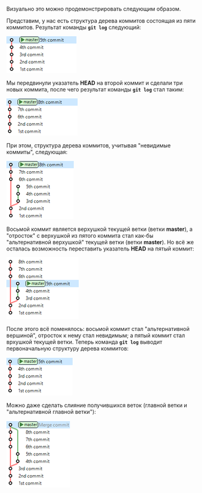 Визуально это можно продемонстрировать следующим образом.

Представим, у нас есть структура дерева коммитов состоящая из пяти коммитов. Результат команды **`git log`** следующий:

![](pics/e-01.png)

Мы передвинули указатель **HEAD** на второй коммит и сделали три новых коммита, после чего результат команды **`git log`** стал таким:

![](pics/e-02.png)

При этом, структура дерева коммитов, учитывая "невидимые коммиты", следующая:

![](pics/e-03.png)

Восьмой коммит является верхушкой текущей ветки (ветки **master**), а "отросток" с верхушкой из пятого коммита стал как-бы "альтернативной верхушкой" текущей ветки (ветки **master**).
Но всё же осталась возможность переставить указатель **HEAD** на пятый коммит:

![](pics/e-04.png)

После этого всё поменялось: восьмой коммит стал "альтернативной вершиной", отросток к нему стал невидимым; а пятый коммит стал врхушкой текущей ветки.
Теперь команда **`git log`** выводит первоначальную структуру дерева коммитов:

![](pics/e-05.png)

Можно даже сделать слияние получившихся веток (главной ветки и "альтернативной главной ветки"):

![](pics/e-06.png)
